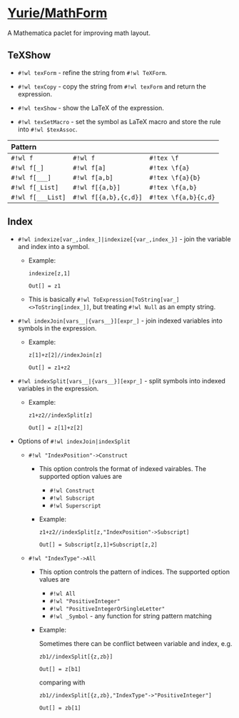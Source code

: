 # [Yurie/MathForm](https://github.com/yuriever/Yurie-MathForm)

A Mathematica paclet for improving math layout.

## TeXShow

* `#!wl texForm` - refine the string from `#!wl TeXForm`.

* `#!wl texCopy` - copy the string from `#!wl texForm` and return the expression.

* `#!wl texShow` - show the LaTeX of the expression.

* `#!wl texSetMacro` - set the symbol as LaTeX macro and store the rule into `#!wl $texAssoc`.

<center>

| Pattern           |                       |                      |
| :---------------- | :-------------------- | :------------------- |
| `#!wl f`          | `#!wl f`              | `#!tex \f`           |
| `#!wl f[_]`       | `#!wl f[a]`           | `#!tex \f{a}`        |
| `#!wl f[___]`     | `#!wl f[a,b]`         | `#!tex \f{a}{b}`     |
| `#!wl f[_List]`   | `#!wl f[{a,b}]`       | `#!tex \f{a,b}`      |
| `#!wl f[___List]` | `#!wl f[{a,b},{c,d}]` | `#!tex \f{a,b}{c,d}` |

</center>

## Index

* `#!wl indexize[var_,index_]|indexize[{var_,index_}]` - join the variable and index into a symbol.

    * Example:

        ``` wl
        indexize[z,1]
        ```

        ``` wl
        Out[] = z1
        ```

    * This is basically `#!wl ToExpression[ToString[var_]<>ToString[index_]]`, but treating `#!wl Null` as an empty string.

* `#!wl indexJoin[vars__|{vars__}][expr_]` - join indexed variables into symbols in the expression.

    * Example:

        ``` wl
        z[1]+z[2]//indexJoin[z]
        ```

        ``` wl
        Out[] = z1+z2
        ```

* `#!wl indexSplit[vars__|{vars__}][expr_]` - split symbols into indexed variables in the expression.

    * Example:

        ``` wl
        z1+z2//indexSplit[z]
        ```

        ``` wl
        Out[] = z[1]+z[2]
        ```

* Options of `#!wl indexJoin|indexSplit`

    * `#!wl "IndexPosition"->Construct`

        * This option controls the format of indexed vairables. The supported option values are

            * `#!wl Construct`
            * `#!wl Subscript`
            * `#!wl Superscript`

        * Example:

            ``` wl
            z1+z2//indexSplit[z,"IndexPosition"->Subscript]
            ```

            ``` wl
            Out[] = Subscript[z,1]+Subscript[z,2]
            ```

    * `#!wl "IndexType"->All`

        * This option controls the pattern of indices. The supported option values are

            * `#!wl All`
            * `#!wl "PositiveInteger"`
            * `#!wl "PositiveIntegerOrSingleLetter"`
            * `#!wl _Symbol` - any function for string pattern matching

        * Example:

            Sometimes there can be conflict between variable and index, e.g.

            ``` wl
            zb1//indexSplit[{z,zb}]
            ```

            ``` wl
            Out[] = z[b1]
            ```

            comparing with

            ``` wl
            zb1//indexSplit[{z,zb},"IndexType"->"PositiveInteger"]
            ```

            ``` wl
            Out[] = zb[1]
            ```
